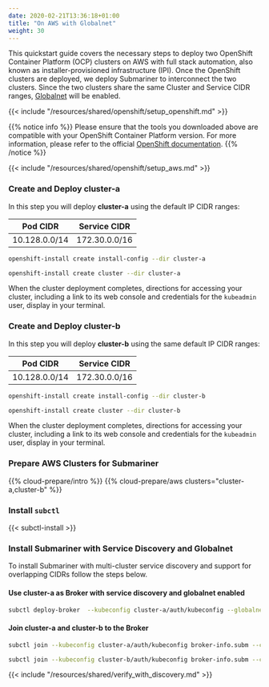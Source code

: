 ```yaml
---
date: 2020-02-21T13:36:18+01:00
title: "On AWS with Globalnet"
weight: 30
---
```


This quickstart guide covers the necessary steps to deploy two OpenShift Container Platform (OCP) clusters on AWS with
full stack automation, also known as installer-provisioned infrastructure (IPI). Once the OpenShift clusters are deployed, we deploy
Submariner to interconnect the two clusters. Since the two clusters share the same Cluster and Service CIDR ranges,
[Globalnet](../../../architecture/globalnet/) will be enabled.

{{< include "/resources/shared/openshift/setup_openshift.md" >}}

{{% notice info %}}
Please ensure that the tools you downloaded above are compatible with your OpenShift Container Platform version. For more information,
please refer to the official [OpenShift documentation](https://docs.openshift.com/container-platform/).
{{% /notice %}}

{{< include "/resources/shared/openshift/setup_aws.md" >}}

### Create and Deploy cluster-a

In this step you will deploy **cluster-a** using the default IP CIDR ranges:

| Pod CIDR     | Service CIDR |
|--------------|--------------|
|10.128.0.0/14 |172.30.0.0/16 |

```bash
openshift-install create install-config --dir cluster-a
```

```bash
openshift-install create cluster --dir cluster-a
```

When the cluster deployment completes, directions for accessing your cluster, including a link to its web console and credentials for the
`kubeadmin` user, display in your terminal.

### Create and Deploy cluster-b

In this step you will deploy **cluster-b** using the same default IP CIDR ranges:

| Pod CIDR     | Service CIDR |
|--------------|--------------|
|10.128.0.0/14 |172.30.0.0/16 |

```bash
openshift-install create install-config --dir cluster-b
```

```bash
openshift-install create cluster --dir cluster-b
```

When the cluster deployment completes, directions for accessing your cluster, including a link to its web console and credentials for the
`kubeadmin` user, display in your terminal.

### Prepare AWS Clusters for Submariner

{{% cloud-prepare/intro %}}
{{% cloud-prepare/aws clusters="cluster-a,cluster-b" %}}

### Install `subctl`

{{< subctl-install >}}

### Install Submariner with Service Discovery and Globalnet

To install Submariner with multi-cluster service discovery and support for overlapping CIDRs follow the steps below.

#### Use cluster-a as Broker with service discovery and globalnet enabled

```bash
subctl deploy-broker  --kubeconfig cluster-a/auth/kubeconfig --globalnet
```

#### Join cluster-a and cluster-b to the Broker

```bash
subctl join --kubeconfig cluster-a/auth/kubeconfig broker-info.subm --clusterid cluster-a
```

```bash
subctl join --kubeconfig cluster-b/auth/kubeconfig broker-info.subm --clusterid cluster-b
```

{{< include "/resources/shared/verify_with_discovery.md" >}}

